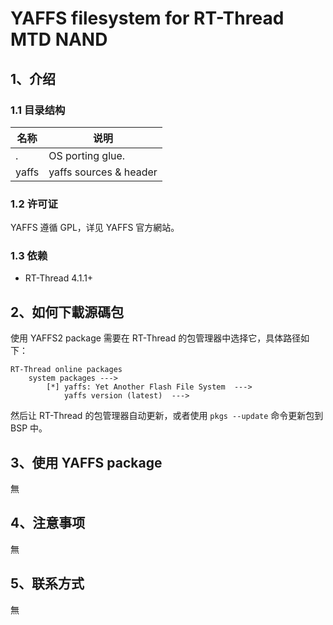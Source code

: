 # YAFFS filesystem for RT-Thread MTD NAND

## 1、介绍

### 1.1 目录结构

| 名称 | 说明 |
| ---- | ---- |
| . | OS porting glue. |
| yaffs | yaffs sources & header |

### 1.2 许可证

YAFFS 遵循 GPL，详见 YAFFS 官方網站。

### 1.3 依赖

- RT-Thread 4.1.1+

## 2、如何下載源碼包

使用 YAFFS2 package 需要在 RT-Thread 的包管理器中选择它，具体路径如下：

```
RT-Thread online packages
    system packages --->
        [*] yaffs: Yet Another Flash File System  --->
		    yaffs version (latest)  --->
```

然后让 RT-Thread 的包管理器自动更新，或者使用 `pkgs --update` 命令更新包到 BSP 中。

## 3、使用 YAFFS package

無

## 4、注意事项

無

## 5、联系方式

無